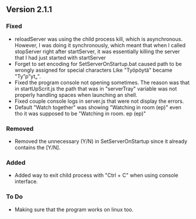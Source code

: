## Version 2.1.1

### Fixed
- reloadServer was using the child process kill, which is asynchronous. However, I was doing it synchronously, which meant that when I called stopServer right after startServer, it was essentially killing the server that I had just started with startServer
- Forget to set encoding for SetServerOnStartup.bat caused path to be wrongly assigned for special characters Like "Työpöytä" became "Ty”p”yt„".
- Fixed the program console not opening sometimes. The reason was that in startUpScrit.js the path that was in "serverTray" variable was not properly handling spaces when launching an shell.
- Fixed couple console logs in server.js that were not display the errors.
- Default "Watch together" was showing "Watching in room (ep)" even tho it was supposed to be "Watching in room. ep (ep)"

### Removed
- Removed the unnecessary (Y/N) in SetServerOnStartup since it already contains the [Y/N].

### Added
- Added way to exit child process with "Ctrl + C" when using console interface.

### To Do
- Making sure that the program works on linux too.
